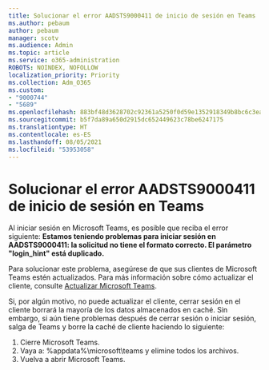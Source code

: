 ```yaml
---
title: Solucionar el error AADSTS9000411 de inicio de sesión en Teams
ms.author: pebaum
author: pebaum
manager: scotv
ms.audience: Admin
ms.topic: article
ms.service: o365-administration
ROBOTS: NOINDEX, NOFOLLOW
localization_priority: Priority
ms.collection: Adm_O365
ms.custom:
- "9000744"
- "5689"
ms.openlocfilehash: 883bf48d3628702c92361a5250f0d59e1352918349b8bc6c3eae5a948b72fc57
ms.sourcegitcommit: b5f7da89a650d2915dc652449623c78be6247175
ms.translationtype: HT
ms.contentlocale: es-ES
ms.lasthandoff: 08/05/2021
ms.locfileid: "53953058"
---
```

# <a name="addressing-teams-sign-in-error-aadsts9000411"></a>Solucionar el error AADSTS9000411 de inicio de sesión en Teams

Al iniciar sesión en Microsoft Teams, es posible que reciba el error siguiente: **Estamos teniendo problemas para iniciar sesión en AADSTS9000411: la solicitud no tiene el formato correcto. El parámetro "login_hint" está duplicado.**

Para solucionar este problema, asegúrese de que sus clientes de Microsoft Teams estén actualizados. Para más información sobre cómo actualizar el cliente, consulte [Actualizar Microsoft Teams](https://support.office.com/article/Update-Microsoft-Teams-535a8e4b-45f0-4f6c-8b3d-91bca7a51db1).

Si, por algún motivo, no puede actualizar el cliente, cerrar sesión en el cliente borrará la mayoría de los datos almacenados en caché. Sin embargo, si aún tiene problemas después de cerrar sesión o iniciar sesión, salga de Teams y borre la caché de cliente haciendo lo siguiente:
1. Cierre Microsoft Teams.
2. Vaya a: %appdata%\microsoft\teams y elimine todos los archivos.
3. Vuelva a abrir Microsoft Teams.
